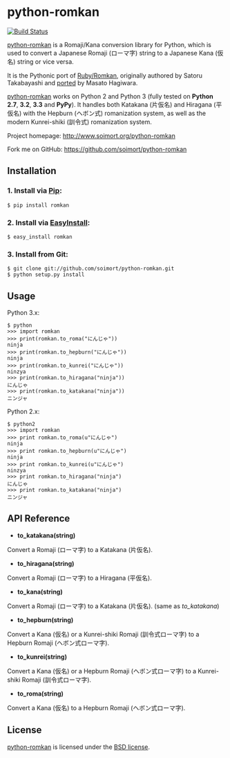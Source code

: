 # python-romkan

[![Build Status](https://api.travis-ci.org/soimort/python-romkan.png)](https://travis-ci.org/soimort/python-romkan)

[python-romkan](https://github.com/soimort/python-romkan) is a Romaji/Kana conversion library for Python, which is used to convert a Japanese Romaji (ローマ字) string to a Japanese Kana (仮名) string or vice versa.

It is the Pythonic port of [Ruby/Romkan](http://0xcc.net/ruby-romkan/index.html.en), originally authored by Satoru Takabayashi and [ported](http://lilyx.net/python-romkan/) by Masato Hagiwara.

[python-romkan](https://github.com/soimort/python-romkan) works on Python 2 and Python 3 (fully tested on __Python 2.7__, __3.2__, __3.3__ and __PyPy__). It handles both Katakana (片仮名) and Hiragana (平仮名) with the Hepburn (ヘボン式) romanization system, as well as the modern Kunrei-shiki (訓令式) romanization system.

Project homepage: <http://www.soimort.org/python-romkan>

Fork me on GitHub: <https://github.com/soimort/python-romkan>



## Installation

### 1. Install via [Pip](http://www.pip-installer.org/):

    $ pip install romkan
    
### 2. Install via [EasyInstall](http://pypi.python.org/pypi/setuptools):

    $ easy_install romkan
    
### 3. Install from Git:

    $ git clone git://github.com/soimort/python-romkan.git
    $ python setup.py install


## Usage

Python 3.x:

    $ python
    >>> import romkan
    >>> print(romkan.to_roma("にんじゃ"))
    ninja
    >>> print(romkan.to_hepburn("にんじゃ"))
    ninja
    >>> print(romkan.to_kunrei("にんじゃ"))
    ninzya
    >>> print(romkan.to_hiragana("ninja"))
    にんじゃ
    >>> print(romkan.to_katakana("ninja"))
    ニンジャ

Python 2.x:

    $ python2
    >>> import romkan
    >>> print romkan.to_roma(u"にんじゃ")
    ninja
    >>> print romkan.to_hepburn(u"にんじゃ")
    ninja
    >>> print romkan.to_kunrei(u"にんじゃ")
    ninzya
    >>> print romkan.to_hiragana("ninja")
    にんじゃ
    >>> print romkan.to_katakana("ninja")
    ニンジャ



## API Reference

* __to_katakana(string)__

Convert a Romaji (ローマ字) to a Katakana (片仮名).

* __to_hiragana(string)__

Convert a Romaji (ローマ字) to a Hiragana (平仮名).

* __to_kana(string)__

Convert a Romaji (ローマ字) to a Katakana (片仮名). (same as _to\_katakana_)

* __to_hepburn(string)__

Convert a Kana (仮名) or a Kunrei-shiki Romaji (訓令式ローマ字) to a Hepburn Romaji (ヘボン式ローマ字).

* __to_kunrei(string)__

Convert a Kana (仮名) or a Hepburn Romaji (ヘボン式ローマ字) to a Kunrei-shiki Romaji (訓令式ローマ字).

* __to_roma(string)__

Convert a Kana (仮名) to a Hepburn Romaji (ヘボン式ローマ字).



## License

[python-romkan](https://github.com/soimort/python-romkan) is licensed under the [BSD license](https://raw.github.com/soimort/python-romkan/master/LICENSE).

